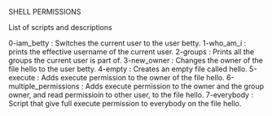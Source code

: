 SHELL PERMISSIONS

List of scripts and descriptions

0-iam_betty : Switches the current user to the user betty.
1-who_am_i : prints the effective username of the current user.
2-groups : Prints all the groups the current user is part of.
3-new_owner : Changes the owner of the file hello to the user betty.
4-empty : Creates an empty file called hello.
5-execute : Adds execute permission to the owner of the file hello.
6-multiple_permissions : Adds execute permission to the owner and the group owner, and read permissioin to other user, to the file hello.
7-everybody : Script that give full execute permission to everybody on the file hello.